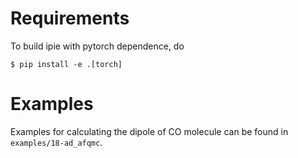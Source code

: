 # Requirements

To build ipie with pytorch dependence, do 
```
$ pip install -e .[torch]
```

# Examples
Examples for calculating the dipole of CO molecule can be found in `examples/18-ad_afqmc`.